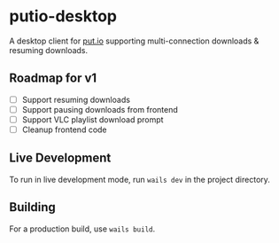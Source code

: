 # putio-desktop
A desktop client for [put.io](https://put.io) supporting multi-connection downloads & resuming downloads.

## Roadmap for v1
- [ ] Support resuming downloads
- [ ] Support pausing downloads from frontend
- [ ] Support VLC playlist download prompt
- [ ] Cleanup frontend code

## Live Development
To run in live development mode, run `wails dev` in the project directory.

## Building
For a production build, use `wails build`.
